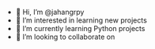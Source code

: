 - 👋 Hi, I’m @jahangrpy
- 👀 I’m interested in learning new projects
- 🌱 I’m currently learning Python projects
- 💞️ I’m looking to collaborate on 


<!---
jahangrpy/jahangrpy is a ✨ special ✨ repository because its `README.md` (this file) appears on your GitHub profile.
You can click the Preview link to take a look at your changes.
--->
